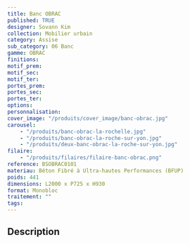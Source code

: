 ```yaml
---
title: Banc OBRAC
published: TRUE
designer: Sovann Kim
collection: Mobilier urbain
category: Assise
sub_category: 06 Banc
gamme: OBRAC
finitions:
motif_prem:
motif_sec:
motif_ter:
portes_prem:
portes_sec:
portes_ter:
options:
personnalisation:
cover_image: "/produits/cover_image/banc-obrac.jpg"
carousel:
    - "/produits/banc-obrac-la-rochelle.jpg"
    - "/produits/banc-obrac-la-roche-sur-yon.jpg"
    - "/produits/deux-banc-obrac-la-roche-sur-yon.jpg"
filaire:
    - "/produits/filaires/filaire-banc-obrac.png"
reference: BSOBRAC0101
materiau: Béton Fibré à Ultra-hautes Performances (BFUP)
poids: 441
dimensions: L2000 x P725 x H930
format: Monobloc
traitement: ""
tags:
---
```


## Description
